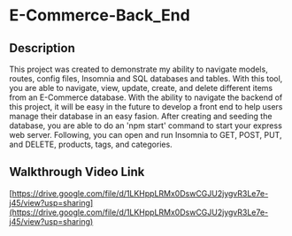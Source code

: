 # E-Commerce-Back_End

## Description
This project was created to demonstrate my ability to navigate models, routes, config files, Insomnia and SQL databases and tables. With this tool, you are able to navigate, view, update, create, and delete different items from an E-Commerce database. With the ability to navigate the backend of this project, it will be easy in the future to develop a front end to help users manage their database in an easy fasion. After creating and seeding the database, you are able to do an 'npm start' command to start your express web server. Following, you can open and run Insomnia to GET, POST, PUT, and DELETE, products, tags, and categories. 

## Walkthrough Video Link
[https://drive.google.com/file/d/1LKHppLRMx0DswCGJU2jygvR3Le7e-j45/view?usp=sharing](https://drive.google.com/file/d/1LKHppLRMx0DswCGJU2jygvR3Le7e-j45/view?usp=sharing)
